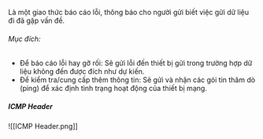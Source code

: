 Là một giao thức báo cáo lỗi, thông báo cho người gửi biết việc gửi dữ liệu đi đã gặp vấn đề.

###### Mục đích:
- Để báo cáo lỗi hay gỡ rối: Sẽ gửi lỗi đến thiết bị gửi trong trường hợp dữ liệu không đến được đích như dự kiến.
- Để kiểm tra/cung cấp thêm thông tin: Sẽ gửi và nhận các gói tin thăm dò (ping) để xác định tình trạng hoạt động của thiết bị mạng.

##### ICMP Header
![[ICMP Header.png]]